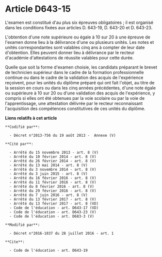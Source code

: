 # Article D643-15

L'examen est constitué d'au plus six épreuves obligatoires ; il est organisé dans les conditions fixées aux articles D.
643-19, D. 643-20 et D. 643-23. 

L'obtention d'une note supérieure ou égale à 10 sur 20 à une épreuve de l'examen donne lieu à la délivrance d'une ou
plusieurs unités. Les notes et unités correspondantes sont valables cinq ans à compter de leur date d'obtention. Elles
peuvent donner lieu à délivrance par le recteur d'académie d'attestations de réussite valables pour cette durée. 

Quelle que soit la forme d'examen choisie, les candidats préparant le brevet de technicien supérieur dans le cadre de la
formation professionnelle continue ou dans le cadre de la validation des acquis de l'expérience reçoivent, pour les unités du
diplôme préparé qui ont fait l'objet, au titre de la session en cours ou dans les cinq années précédentes, d'une note égale
ou supérieure à 10 sur 20 ou d'une validation des acquis de l'expérience, y compris si elles ont été obtenues par la voie
scolaire ou par la voie de l'apprentissage, une attestation délivrée par le recteur reconnaissant l'acquisition des
compétences constitutives de ces unités du diplôme.

**Liens relatifs à cet article**

	**Codifié par**:

	  - Décret n°2013-756 du 19 août 2013 -  Annexe (V)

	**Cité par**:

	  - Arrêté du 15 novembre 2013 - art. 8 (V)
	  - Arrêté du 10 février 2014 - art. 8 (V)
	  - Arrêté du 26 février 2014 - art. 8 (V)
	  - Arrêté du 13 mai 2014 - art. 8 (V)
	  - Arrêté du 3 novembre 2014 - art. 8 (V)
	  - Arrêté du 3 juin 2015 - art. 8 (V)
	  - Arrêté du 16 février 2016 - art. 8 (V)
	  - Arrêté du 11 février 2016 - art. 8 (V)
	  - Arrêté du 8 février 2016 - art. 8 (V)
	  - Arrêté du 29 février 2016 - art. 8 (V)
	  - Arrêté du 7 juin 2016 - art. 8 (V)
	  - Arrêté du 13 février 2017 - art. 8 (V)
	  - Arrêté du 13 février 2017 - art. 8 (VD)
	  - Code de l'éducation - art. D643-17 (VD)
	  - Code de l'éducation - art. D643-23 (V)
	  - Code de l'éducation - art. D683-3 (V)

	**Modifié par**:

	  - Décret n°2016-1037 du 28 juillet 2016 - art. 1

	**Cite**:

	  - Code de l'éducation - art. D643-19
